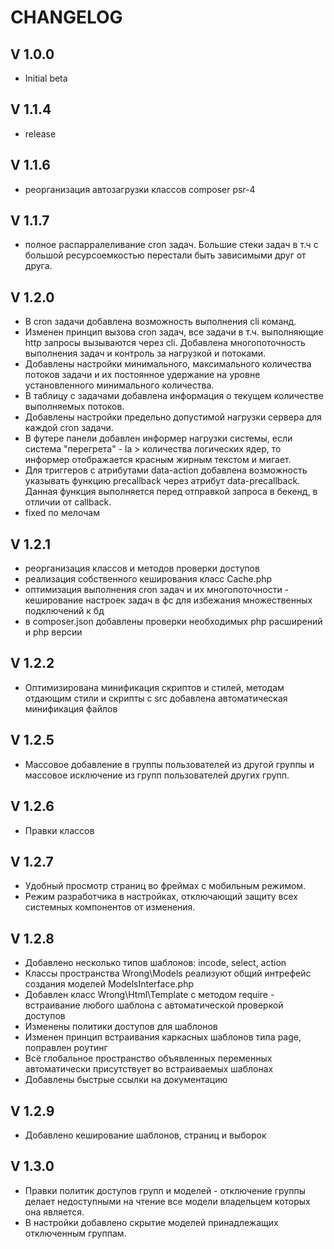 CHANGELOG
=========

V 1.0.0
-------
 - Initial beta

 V 1.1.4
------- 
 - release

 V 1.1.6
-------
 - реорганизация автозагрузки классов composer psr-4

 V 1.1.7
-------
 - полное распарралеливание cron задач. Большие стеки задач в т.ч с большой ресурсоемкостью перестали быть зависимыми друг от друга.

 V 1.2.0
-------
 - В cron задачи добавлена возможность выполнения cli команд.
 - Изменен принцип вызова cron задач, все задачи в т.ч. выполняющие http запросы вызываются через cli. Добавлена многопоточность выполнения задач и контроль за нагрузкой и потоками.
 - Добавлены настройки минимального, максимального количества потоков задачи и их постоянное удержание на уровне установленного минимального количества.
 - В таблицу с задачами добавлена информация о текущем количестве выполняемых потоков.
 - Добавлены настройки предельно допустимой нагрузки сервера для каждой cron задачи.
 - В футере панели добавлен информер нагрузки системы, если система "перегрета" - la > количества логических ядер, то информер отображается красным жирным текстом и мигает.
 - Для триггеров с атрибутами data-action добавлена возможность указывать функцию precallback через атрибут data-precallback. Данная функция выполняется перед отправкой запроса в бекенд, в отличии от callback.
 - fixed по мелочам

V 1.2.1
-------
- реорганизация классов и методов проверки доступов
- реализация собственного кеширования класс Cache.php
- оптимизация выполнения cron задач и их многопоточности - кеширование настроек задач в фс для избежания множественных подключений к бд
- в composer.json добавлены проверки необходимых php расширений и php версии

V 1.2.2
-------
- Оптимизирована минификация скриптов и стилей, методам отдающим стили и скрипты с src добавлена автоматическая минификация файлов

V 1.2.5
-------
- Массовое добавление в группы пользователей из другой группы и массовое исключение из групп пользователей других групп.

V 1.2.6
-------
- Правки классов

V 1.2.7
-------
- Удобный просмотр страниц во фреймах с мобильным режимом.
- Режим разработчика в настройках, отключающий защиту всех системных компонентов от изменения.

V 1.2.8
-------
- Добавлено несколько типов шаблонов: incode, select, action
- Классы пространства Wrong\Models реализуют общий интрефейс создания моделей ModelsInterface.php
- Добавлен класс Wrong\Html\Template с методом require - встраивание любого шаблона с автоматической проверкой доступов
- Изменены политики доступов для шаблонов
- Изменен принцип встраивания каркасных шаблонов типа page, поправлен роутинг
- Всё глобальное пространство объявленных переменных автоматически присутствует во встраиваемых шаблонах
- Добавлены быстрые ссылки на документацию

V 1.2.9
-------
- Добавлено кеширование шаблонов, страниц и выборок

V 1.3.0
-------
- Правки политик доступов групп и моделей - отключение группы делает недоступными на чтение все модели владельцем которых она является.
- В настройки добавлено скрытие моделей принадлежащих отключенным группам.
